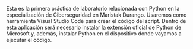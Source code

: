 Esta es la primera práctica de laboratorio relacionada con Python en la especialización de Ciberseguridad en Maristak Durango.
Usaremos como herramienta Visual Studio Code para crear el código del script. Dentro de esta aplicación será necesario instalar la extensión oficial de Python de Microsoft y, además, instalar Python en el dispositivo donde vayamos a ejecutar el código.
